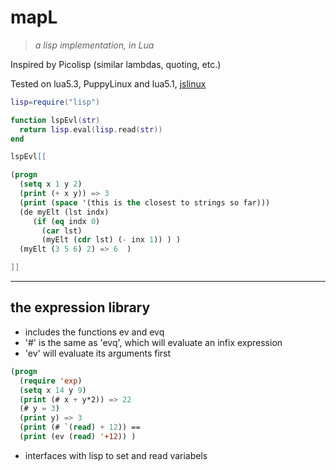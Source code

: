 # mapL

> *a lisp implementation, in Lua*

  Inspired by Picolisp (similar lambdas, quoting, etc.)

Tested on lua5.3, PuppyLinux
 and lua5.1, [jslinux](https://bellard.org/jslinux/vm.html?url=alpine-x86.cfg&mem=192)

```lua
lisp=require("lisp")

function lspEvl(str)
  return lisp.eval(lisp.read(str))
end

lspEvl[[
```
```lisp
(progn
  (setq x 1 y 2)
  (print (+ x y)) => 3
  (print (space '(this is the closest to strings so far)))
  (de myElt (lst indx)
     (if (eq indx 0)
       (car lst)
       (myElt (cdr lst) (- inx 1)) ) )
  (myElt (3 5 6) 2) => 6  )
```

```lua
]]

```

---

## the expression library

- includes the functions ev and evq
- '#' is the same as 'evq', which will
   evaluate an infix expression
- 'ev' will evaluate its arguments first

```lisp
(progn
  (require 'exp)
  (setq x 14 y 9)
  (print (# x + y*2)) => 22
  (# y = 3)
  (print y) => 3
  (print (# `(read) + 12)) ==
  (print (ev (read) '+12)) )
```
- interfaces with lisp to set and read
  variabels
